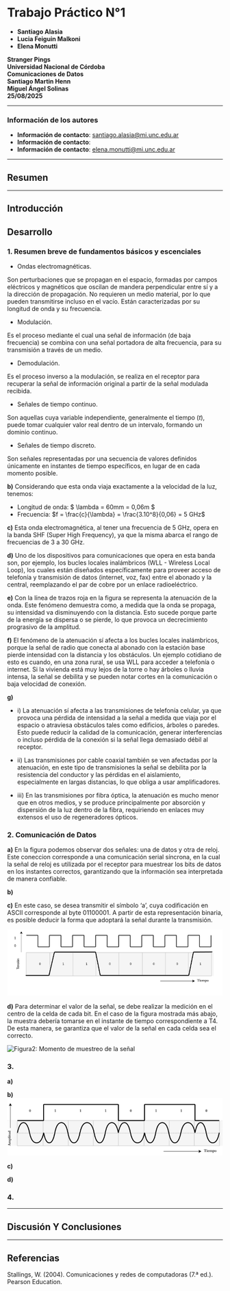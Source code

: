 # Trabajo Práctico N°1

- **Santiago Alasia**
- **Lucia Feiguin Malkoni**
- **Elena Monutti**

**Stranger Pings** </br>
**Universidad Nacional de Córdoba**</br>
**Comunicaciones de Datos**</br>
**Santiago Martin Henn** </br>
**Miguel Ángel Solinas**</br>
**25/08/2025**

---

### Información de los autores
 
- **Información de contacto**: santiago.alasia@mi.unc.edu.ar 
- **Información de contacto**: 
- **Información de contacto**: elena.monutti@mi.unc.edu.ar

---

## Resumen

---

## Introducción


## Desarrollo

### 1. Resumen breve de fundamentos básicos y escenciales

- Ondas electromagnéticas.

 Son perturbaciones que se propagan en el espacio, formadas por campos eléctricos y magnéticos que oscilan de mandera perpendicular entre sí y a la dirección de propagación. No requieren un medio material, por lo que pueden transmitirse incluso en el vacío. Están caracterizadas por su longitud de onda y su frecuencia.

- Modulación.

Es el proceso mediante el cual una señal de información (de baja frecuencia) se combina con una señal portadora de alta frecuencia, para su transmisión a través de un medio.

- Demodulación.

Es el proceso inverso a la modulación, se realiza en el receptor para recuperar la señal de información original a partir de la señal modulada recibida.

- Señales de tiempo continuo.

Son aquellas cuya variable independiente, generalmente el tiempo (*t*), puede tomar cualquier valor real dentro de un intervalo, formando un dominio continuo.

- Señales de tiempo discreto.

Son señales representadas por una secuencia de valores definidos únicamente en instantes de tiempo específicos, en lugar de en cada momento posible.

**b)** Considerando que esta onda viaja exactamente a la velocidad de la luz, tenemos:
- Longitud de onda: $ \lambda = 60mm = 0,06m $
- Frecuencia: $f = \frac{c}{\lambda} = \frac{3.10^8}{0,06} = 5 GHz$

**c)** Esta onda electromagnética, al tener una frecuencia de 5 GHz, opera en la banda SHF (Super High Frequency), ya que la misma abarca el rango de frecuencias de 3 a 30 GHz.

**d)** Uno de los dispositivos para comunicaciones que opera en esta banda son, por ejemplo, los bucles locales inalámbricos (WLL - Wireless Local Loop), los cuales están diseñados específicamente para proveer acceso de telefonía y transmisión de datos (internet, voz, fax) entre el abonado y la central, reemplazando el par de cobre por un enlace radioeléctrico.

**e)** Con la línea de trazos roja en la figura se representa la atenuación de la onda. Este fenómeno demuestra como, a medida que la onda se propaga, su intensidad va disminuyendo con la distancia. Esto sucede porque parte de la energía se dispersa o se pierde, lo que provoca un decrecimiento prograsivo de la amplitud.

**f)** El fenómeno de la atenuación sí afecta a los bucles locales inalámbricos, porque la señal de radio que conecta al abonado con la estación base pierde intensidad con la distancia y los obstáculos. Un ejemplo cotidiano de esto es cuando, en una zona rural, se usa WLL para acceder a telefonía o internet. Si la vivienda está muy lejos de la torre o hay árboles o lluvia intensa, la señal se debilita y se pueden notar cortes en la comunicación o baja velocidad de conexión.

**g)** 
- i) La atenuación sí afecta a las transmisiones de telefonía celular, ya que provoca una pérdida de intensidad a la señal a medida que viaja por el espacio o atraviesa obstáculos tales como edificios, árboles o paredes. Esto puede reducir la calidad de la comunicación, generar interferencias o incluso pérdida de la conexión si la señal llega demasiado débil al receptor.

- ii) Las transmisiones por cable coaxial también se ven afectadas por la atenuación, en este tipo de transmisiones la señal se debilita por la resistencia del conductor y las pérdidas en el aislamiento, especialmente en largas distancias, lo que obliga a usar amplificadores.

- iii) En las transmisiones por fibra óptica, la atenuación es mucho menor que en otros medios, y se produce principalmente por absorción y dispersión de la luz dentro de la fibra, requiriendo en enlaces muy extensos el uso de regeneradores ópticos.

### 2. Comunicación de Datos
**a)** En la figura podemos observar dos señales: una de datos y otra de reloj. Este coneccion corresponde a una comunicación serial síncrona, en la cual la señal de reloj es utilizada por el receptor para muestrear los bits de datos en los instantes correctos, garantizando que la información sea interpretada de manera confiable. 

**b)** 

**c)** En este caso, se desea transmitir el símbolo ‘a’, cuya codificación en ASCII corresponde al byte 01100001. A partir de esta representación binaria, es posible deducir la forma que adoptará la señal durante la transmisión.

![Figura1: Codificación ASCII de la letra "a"](img/Figura1-Codificacion%20ASCII.drawio.png) 

**d)** Para determinar el valor de la señal, se debe realizar la medición en el centro de la celda de cada bit. En el caso de la figura mostrada más abajo, la muestra debería tomarse en el instante de tiempo correspondiente a T4. De esta manera, se garantiza que el valor de la señal en cada celda sea el correcto.

![Figura2: Momento de muestreo de la señal](img/Figura2-MuestreoDeLaSeñal.png)

### 3.
**a)**

**b)**
![Figura3: Modulación PSK](img/Figura3-ModulacionPSK.drawio.png)

**c)**

**d)**

### 4.

---

## Discusión Y Conclusiones

---

## Referencias

Stallings, W. (2004). Comunicaciones y redes de computadoras (7.ª ed.). Pearson Education.

